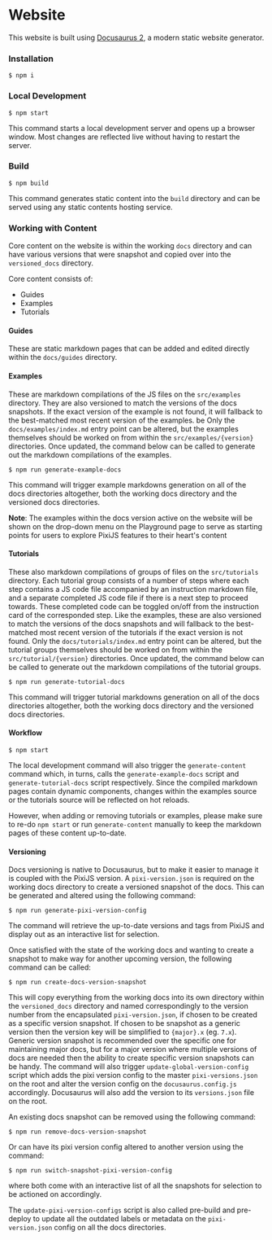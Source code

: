 # Website

This website is built using [Docusaurus 2](https://docusaurus.io/), a modern static website generator.

### Installation

```
$ npm i
```

### Local Development

```
$ npm start
```

This command starts a local development server and opens up a browser window. Most changes are reflected live without having to restart the server.

### Build

```
$ npm build
```

This command generates static content into the `build` directory and can be served using any static contents hosting service.

### Working with Content

Core content on the website is within the working `docs` directory and can have various versions that were snapshot and copied over into the `versioned_docs` directory.

Core content consists of:
- Guides
- Examples
- Tutorials

#### Guides

These are static markdown pages that can be added and edited directly within the `docs/guides` directory.

#### Examples

These are markdown compilations of the JS files on the `src/examples` directory. They are also versioned to match the versions of the docs snapshots. If the exact version of the example is not found, it will fallback to the best-matched most recent version of the examples. be Only the `docs/examples/index.md` entry point can be altered, but the examples themselves should be worked on from within the `src/examples/{version}` directories. Once updated, the command below can be called to generate out the markdown compilations of the examples.

```
$ npm run generate-example-docs
```

This command will trigger example markdowns generation on all of the docs directories altogether, both the working docs directory and the versioned docs directories.

__Note__: The examples within the docs version active on the website will be shown on the drop-down menu on the Playground page to serve as starting points for users to explore PixiJS features to their heart's content

#### Tutorials

These also markdown compilations of groups of files on the `src/tutorials` directory. Each tutorial group consists of a number of steps where each step contains a JS code file accompanied by an instruction markdown file, and a separate completed JS code file if there is a next step to proceed towards. These completed code can be toggled on/off from the instruction card of the corresponded step. Like the examples, these are also versioned to match the versions of the docs snapshots and will fallback to the best-matched most recent version of the tutorials if the exact version is not found. Only the `docs/tutorials/index.md` entry point can be altered, but the tutorial groups themselves should be worked on from within the `src/tutorial/{version}` directories. Once updated, the command below can be called to generate out the markdown compilations of the tutorial groups.

```
$ npm run generate-tutorial-docs
```

This command will trigger tutorial markdowns generation on all of the docs directories altogether, both the working docs directory and the versioned docs directories.

#### Workflow

```
$ npm start
```

The local development command will also trigger the `generate-content` command which, in turns, calls the `generate-example-docs` script and `generate-tutorial-docs` script respectively. Since the compiled markdown pages contain dynamic components, changes within the examples source or the tutorials source will be reflected on hot reloads.

However, when adding or removing tutorials or examples, please make sure to re-do `npm start` or run `generate-content` manually to keep the markdown pages of these content up-to-date.

#### Versioning

Docs versioning is native to Docusaurus, but to make it easier to manage it is coupled with the PixiJS version. A `pixi-version.json` is required on the working docs directory to create a versioned snapshot of the docs. This can be generated and altered using the following command:

```
$ npm run generate-pixi-version-config
```

The command will retrieve the up-to-date versions and tags from PixiJS and display out as an interactive list for selection.

Once satisfied with the state of the working docs and wanting to create a snapshot to make way for another upcoming version, the following command can be called:

```
$ npm run create-docs-version-snapshot
```

This will copy everything from the working docs into its own directory within the `versioned_docs` directory and named correspondingly to the version number from the encapsulated `pixi-version.json`, if chosen to be created as a specific version snapshot. If chosen to be snapshot as a generic version then the version key will be simplified to `{major}.x` (eg. `7.x`). Generic version snapshot is recommended over the specific one for maintaining major docs, but for a major version where multiple versions of docs are needed then the ability to create specific version snapshots can be handy. The command will also trigger `update-global-version-config` script which adds the pixi version config to the master `pixi-versions.json` on the root and alter the version config on the `docusaurus.config.js` accordingly. Docusaurus will also add the version to its `versions.json` file on the root.

An existing docs snapshot can be removed using the following command:

```
$ npm run remove-docs-version-snapshot
```

Or can have its pixi version config altered to another version using the command:

```
$ npm run switch-snapshot-pixi-version-config
```

where both come with an interactive list of all the snapshots for selection to be actioned on accordingly.

The `update-pixi-version-configs` script is also called pre-build and pre-deploy to update all the outdated labels or metadata on the `pixi-version.json` config on all the docs directories.